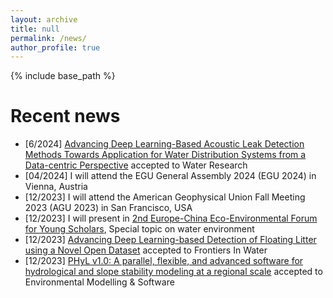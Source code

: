 ```yaml
---
layout: archive
title: null
permalink: /news/
author_profile: true
---
```

{% include base_path %}
# Recent news
- [6/2024] [Advancing Deep Learning-Based Acoustic Leak Detection Methods Towards Application for Water Distribution Systems from a Data-centric Perspective](https://doi.org/10.1016/j.watres.2024.121999) accepted to Water Research
- [04/2024] I will attend the EGU General Assembly 2024 (EGU 2024) in Vienna, Austria
- [12/2023] I will attend the American Geophysical Union Fall Meeting 2023 (AGU 2023) in San Francisco, USA
- [12/2023] I will present in [2nd Europe-China Eco-Environmental Forum for Young Scholars](https://eu-cnees.com/english), Special topic on water environment
- [12/2023] [Advancing Deep Learning-based Detection of Floating Litter using a Novel Open Dataset](https://www.frontiersin.org/journals/water/articles/10.3389/frwa.2023.1298465/abstract) accepted to Frontiers In Water
- [12/2023] [PHyL v1.0: A parallel, flexible, and advanced software for hydrological and slope stability modeling at a regional scale](https://doi.org/10.1016/j.envsoft.2023.105882) accepted to Environmental Modelling & Software